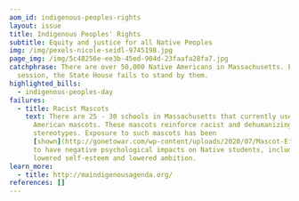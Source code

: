 ```yaml
---
aom_id: indigenous-peoples-rights
layout: issue
title: Indigenous Peoples' Rights
subtitle: Equity and justice for all Native Peoples
img: /img/pexels-nicole-seidl-9745198.jpg
page_img: /img/5c48256e-ee3b-45ed-904d-23faafa28fa7.jpg
catchphrase: There are over 50,000 Native Americans in Massachusetts. Every
  session, the State House fails to stand by them.
highlighted_bills:
  - indigenous-peoples-day
failures:
  - title: Racist Mascots
    text: There are 25 - 30 schools in Massachusetts that currently use Native
      American mascots. These mascots reinforce racist and dehumanizing
      stereotypes. Exposure to such mascots has been
      [shown](http://gonetowar.com/wp-content/uploads/2020/07/Mascot-Effects.pdf)
      to have negative psychological impacts on Native students, including
      lowered self-esteem and lowered ambition.
learn_more:
  - title: http://maindigenousagenda.org/
references: []
---
```

